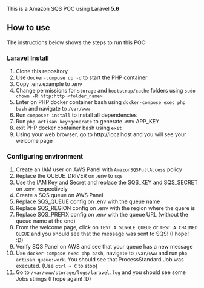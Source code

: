 
This is a Amazon SQS POC using Laravel **5.6**


## How to use

The instructions below shows the steps to run this POC:


### Laravel Install

1. Clone this repository
1. Use `docker-compose up -d` to start the PHP container
2. Copy .env.example to .env
3. Change permissions for `storage` and `bootstrap/cache` folders using `sudo chown -R http:http <folder_name>`
4. Enter on PHP docker container bash using `docker-compose exec php bash` and navigate to `/var/www`
5. Run `composer install` to install all dependencies
6. Run `php artisan key:generate` to generate .env APP_KEY
7. exit PHP docker container bash using `exit`
8. Using your web browser, go to http://localhost and you will see your welcome page


### Configuring environment

1. Create an IAM user on AWS Panel with `AmazonSQSFullAccess` policy
2. Replace the QUEUE_DRIVER on .env to `sqs`
3. Use the IAM Key and Secret and replace the SQS_KEY and SQS_SECRET on .env, respectively
4. Create a SQS queue on AWS Panel
5. Replace SQS_QUEUE config on .env with the queue name
6. Replace SQS_REGION config on .env with the region where the quere is
7. Replace SQS_PREFIX config on .env with the queue URL (without the queue name at the end)
8. From the welcome page, click on `TEST A SINGLE QUEUE` or `TEST A CHAINED QUEUE` and you should see that the message was sent to SQS! (I hope! :D)
9. Verify SQS Panel on AWS and see that your queue has a new message
10. Use `docker-compose exec php bash`, navigate to `/var/www` and run `php artisan queue:work`. You should see that ProcessStandard Job was executed. (Use `ctrl + C` to stop)
11. Go to `/var/www/storage/logs/laravel.log` and you should see some Jobs strings (I hope again! :D)
